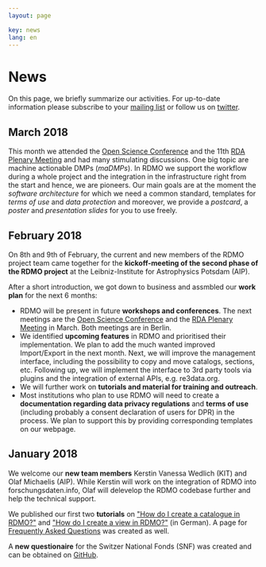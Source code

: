 ```yaml
---
layout: page

key: news
lang: en
---
```


News
====

On this page, we briefly summarize our activities. For up-to-date information please subscribe to your [mailing list](https://www.listserv.dfn.de/sympa/info/rdmo) or follow us on [twitter](https://www.twitter.com/rdmorganiser).

March 2018
----------

This month we attended the [Open Science Conference](https://www.open-science-conference.eu/) and the 11th [RDA Plenary Meeting](https://www.rd-alliance.org/plenaries/rda-eleventh-plenary-meeting-berlin-germany) and had many stimulating discussions. One big topic are machine actionable DMPs (*maDMPs*). In RDMO we support the workflow during a whole project and the integration in the infrastructure right from the start and hence, we are pioneers.
Our main goals are at the moment the *software architecture* for which we need a common standard, templates for *terms of use* and *data protection* and moreover, we provide a *postcard*, a *poster* and *presentation slides* for you to use freely.

February 2018
-------------

On 8th and 9th of February, the current and new members of the RDMO project team came together for the **kickoff-meeting of the second phase of the RDMO project** at the Leibniz-Institute for Astrophysics Potsdam (AIP).

After a short introduction, we got down to business and assmbled our **work plan** for the next 6 months:

* RDMO will be present in future **workshops and conferences**. The next meetings are the [Open Science Conference](https://www.open-science-conference.eu/) and the [RDA Plenary Meeting](https://www.rd-alliance.org/plenaries/rda-eleventh-plenary-meeting-berlin-germany) in March. Both meetings are in Berlin.
* We identified **upcoming features** in RDMO and prioritised their implementation. We plan to add the much wanted improved Import/Export in the next month. Next, we will improve the management interface, including the possibility to copy and move catalogs, sections, etc. Following up, we will implement the interface to 3rd party tools via plugins and the integration of external APIs, e.g. re3data.org.
* We will further work on **tutorials and material for training and outreach**.
* Most institutions who plan to use RDMO will need to create a **documentation regarding data privacy regulations** and **terms of use** (including probably a consent declaration of users for DPR) in the process. We plan to support this by providing corresponding templates on our webpage.

January 2018
------------

We welcome our **new team members** Kerstin Vanessa Wedlich (KIT) and Olaf Michaelis (AIP). While Kerstin will work on the integration of RDMO into forschungsdaten.info, Olaf will delevelop the RDMO codebase further and help the technical support.

We published our first two **tutorials** on ["How do I create a catalogue in RDMO?"](https://forschungsdaten.org/index.php/Katalog_erstellen) and ["How do I create a view in RDMO?"](https://forschungsdaten.org/index.php/ansicht_erstellen) (in German). A page for [Frequently Asked Questions](http://www.forschungsdaten.org/index.php/FAQs) was created as well.

A **new questionaire** for the Switzer National Fonds (SNF) was created and can be obtained on [GitHub](http://www.github.com/rdmorganiser/rdmo-catalog).
